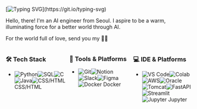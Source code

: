 [![Typing SVG](https://readme-typing-svg.demolab.com?font=Fira+Code&pause=1000&color=F4F4F4&width=435&lines=Hi+there%2C+I'm+Seohyun.)](https://git.io/typing-svg)

Hello, there! I'm an AI engineer from Seoul.
I aspire to be a warm, illuminating force for a better world through AI.

For the world full of love, send you my 🫶🏻

<div style="display: flex; justify-content: space-between;">

  <div style="width: 32%;">
    <h3>🛠️ Tech Stack</h3>
    <ul>
      <li><img src="https://img.shields.io/badge/Python-3776AB?style=flat&logo=python&logoColor=white" alt="Python" /><img src="https://img.shields.io/badge/SQL-4479A1?style=flat&logo=postgresql&logoColor=white" alt="SQL" /><img src="https://img.shields.io/badge/C-A8B9CC?style=flat&logo=c&logoColor=white" alt="C" /><img src="https://img.shields.io/badge/Java-007396?style=flat&logo=java&logoColor=white" alt="Java" /><img src="https://img.shields.io/badge/CSS%20%2F%20HTML-E34F26?style=flat&logo=html5&logoColor=white" alt="CSS/HTML" /> CSS/HTML</li>
    </ul>
  </div>
  
  <div style="width: 32%;">
    <h3>🔧 Tools & Platforms</h3>
    <ul>
      <li><img src="https://img.shields.io/badge/Git-F05032?style=flat&logo=git&logoColor=white" alt="Git" /><img src="https://img.shields.io/badge/Notion-000000?style=flat&logo=notion&logoColor=white" alt="Notion" /><img src="https://img.shields.io/badge/Slack-4A154B?style=flat&logo=slack&logoColor=white" alt="Slack" /><img src="https://img.shields.io/badge/Figma-F24E1E?style=flat&logo=figma&logoColor=white" alt="Figma" /><img src="https://img.shields.io/badge/Docker-2496ED?style=flat&logo=docker&logoColor=white" alt="Docker" /> Docker</li>
    </ul>
  </div>
  
  <div style="width: 32%;">
    <h3>💻 IDE & Platforms</h3>
    <ul>
      <li><img src="https://img.shields.io/badge/VS%20Code-007ACC?style=flat&logo=visual-studio-code&logoColor=white" alt="VS Code" /><img src="https://img.shields.io/badge/Colab-F9AB00?style=flat&logo=google-colab&logoColor=white" alt="Colab" /><img src="https://img.shields.io/badge/AWS-232F3E?style=flat&logo=amazon-aws&logoColor=white" alt="AWS" /><img src="https://img.shields.io/badge/Oracle-F80000?style=flat&logo=oracle&logoColor=white" alt="Oracle" /><img src="https://img.shields.io/badge/Tomcat-F8DC75?style=flat&logo=apache-tomcat&logoColor=black" alt="Tomcat" /><img src="https://img.shields.io/badge/FastAPI-009688?style=flat&logo=fastapi&logoColor=white" alt="FastAPI" /><img src="https://img.shields.io/badge/Streamlit-FF4B4B?style=flat&logo=streamlit&logoColor=white" alt="Streamlit" /><img src="https://img.shields.io/badge/Jupyter-F37626?style=flat&logo=jupyter&logoColor=white" alt="Jupyter" /> Jupyter</li>
    </ul>
  </div>

</div>
